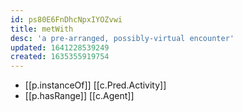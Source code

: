 ```yaml
---
id: ps80E6FnDhcNpxIYOZvwi
title: metWith
desc: 'a pre-arranged, possibly-virtual encounter'
updated: 1641228539249
created: 1635355919754
---
```


- [[p.instanceOf]] [[c.Pred.Activity]]
- [[p.hasRange]] [[c.Agent]]
